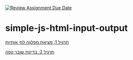 [![Review Assignment Due Date](https://classroom.github.com/assets/deadline-readme-button-24ddc0f5d75046c5622901739e7c5dd533143b0c8e959d652212380cedb1ea36.svg)](https://classroom.github.com/a/ywO8zekU)

# simple-js-html-input-output

[תרגיל 1: מציאת מפלגה לפי אותיות](ex1.md)


[תרגיל 2: בדיקת שובר קפה](ex2.md)

